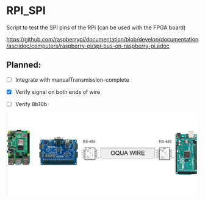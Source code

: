 # RPI_SPI

Script to test the SPI pins of the RPI (can be used with the FPGA board)

https://github.com/raspberrypi/documentation/blob/develop/documentation/asciidoc/computers/raspberry-pi/spi-bus-on-raspberry-pi.adoc

## Planned:

- [ ] Integrate with manualTransmission-complete
- [x] Verify signal on both ends of wire
- [ ] Verify 8b10b


![alt text](Capture2.PNG)

